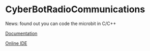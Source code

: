 # CyberBotRadioCommunications

News: found out you can code the microbit in C/C++

[Documentation](https://lancaster-university.github.io/microbit-docs/online-toolchains/)

[Online IDE](http://developer.mbed.org/)